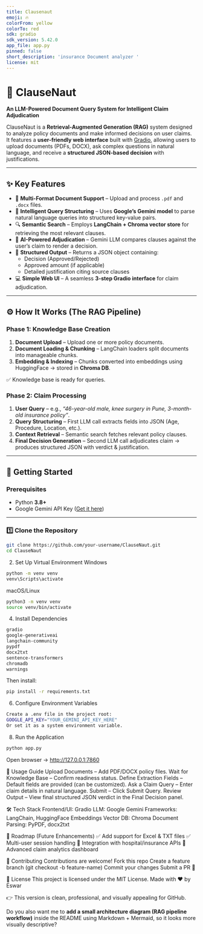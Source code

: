 ```yaml
---
title: Clausenaut
emoji: 🔥
colorFrom: yellow
colorTo: red
sdk: gradio
sdk_version: 5.42.0
app_file: app.py
pinned: false
short_description: 'insurance Document analyzer '
license: mit
---
```

# 🚢 ClauseNaut  
**An LLM-Powered Document Query System for Intelligent Claim Adjudication**

ClauseNaut is a **Retrieval-Augmented Generation (RAG)** system designed to analyze policy documents and make informed decisions on user claims.  
It features a **user-friendly web interface** built with [Gradio](https://www.gradio.app/), allowing users to upload documents (PDFs, DOCX), ask complex questions in natural language, and receive a **structured JSON-based decision** with justifications.

---

## ✨ Key Features
- 📄 **Multi-Format Document Support** – Upload and process `.pdf` and `.docx` files.  
- 🧠 **Intelligent Query Structuring** – Uses **Google’s Gemini model** to parse natural language queries into structured key-value pairs.  
- 🔍 **Semantic Search** – Employs **LangChain + Chroma vector store** for retrieving the most relevant clauses.  
- 🤖 **AI-Powered Adjudication** – Gemini LLM compares clauses against the user’s claim to render a decision.  
- 📝 **Structured Output** – Returns a JSON object containing:
  - Decision (Approved/Rejected)  
  - Approved amount (if applicable)  
  - Detailed justification citing source clauses  
- 💻 **Simple Web UI** – A seamless **3-step Gradio interface** for claim adjudication.  

---

## ⚙️ How It Works (The RAG Pipeline)

### Phase 1: Knowledge Base Creation
1. **Document Upload** – Upload one or more policy documents.  
2. **Document Loading & Chunking** – LangChain loaders split documents into manageable chunks.  
3. **Embedding & Indexing** – Chunks converted into embeddings using HuggingFace → stored in **Chroma DB**.  

✅ Knowledge base is ready for queries.  

### Phase 2: Claim Processing
1. **User Query** – e.g., *“46-year-old male, knee surgery in Pune, 3-month-old insurance policy”*.  
2. **Query Structuring** – First LLM call extracts fields into JSON (Age, Procedure, Location, etc.).  
3. **Context Retrieval** – Semantic search fetches relevant policy clauses.  
4. **Final Decision Generation** – Second LLM call adjudicates claim → produces structured JSON with verdict & justification.  

---

## 🚀 Getting Started

### Prerequisites
- Python **3.8+**
- Google Gemini API Key ([Get it here](https://aistudio.google.com/))

---

### 1️⃣ Clone the Repository
```bash
git clone https://github.com/your-username/ClauseNaut.git
cd ClauseNaut
```

2. Set Up Virtual Environment
Windows
```bash
python -m venv venv
venv\Scripts\activate
```
macOS/Linux
```bash
python3 -m venv venv
source venv/bin/activate
```
4. Install Dependencies
```bash
gradio
google-generativeai
langchain-community
pypdf
docx2txt
sentence-transformers
chromadb
warnings
```
Then install:
```bash
pip install -r requirements.txt
```
6. Configure Environment Variables
```bash
Create a .env file in the project root:
GOOGLE_API_KEY="YOUR_GEMINI_API_KEY_HERE"
Or set it as a system environment variable.
```
8. Run the Application
```bash
python app.py
```
Open browser → http://127.0.0.1:7860

📖 Usage Guide
Upload Documents – Add PDF/DOCX policy files.
Wait for Knowledge Base – Confirm readiness status.
Define Extraction Fields – Default fields are provided (can be customized).
Ask a Claim Query – Enter claim details in natural language.
Submit – Click Submit Query.
Review Output – View final structured JSON verdict in the Final Decision panel.


🛠️ Tech Stack
Frontend/UI: Gradio
LLM: Google Gemini
Frameworks: LangChain, HuggingFace Embeddings
Vector DB: Chroma
Document Parsing: PyPDF, docx2txt


📌 Roadmap (Future Enhancements)
✅ Add support for Excel & TXT files
✅ Multi-user session handling
🚧 Integration with hospital/insurance APIs
🚧 Advanced claim analytics dashboard


🤝 Contributing
Contributions are welcome!
Fork this repo
Create a feature branch (git checkout -b feature-name)
Commit your changes
Submit a PR 🎉


📜 License
This project is licensed under the MIT License.
Made with ❤️ by Eswar

👉 This version is clean, professional, and visually appealing for GitHub.  

Do you also want me to **add a small architecture diagram (RAG pipeline workflow)** inside the README using Markdown + Mermaid, so it looks more visually descriptive?